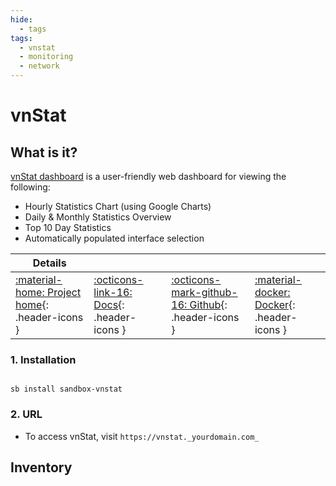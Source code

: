 ```yaml
---
hide:
  - tags
tags:
  - vnstat
  - monitoring
  - network
---
```


# vnStat

## What is it?

[vnStat dashboard](https://github.com/alexandermarston/vnstat-dashboard) is a user-friendly web dashboard for viewing the following:

- Hourly Statistics Chart (using Google Charts)
- Daily & Monthly Statistics Overview
- Top 10 Day Statistics
- Automatically populated interface selection

| Details     |             |             |             |
|-------------|-------------|-------------|-------------|
| [:material-home: Project home](https://github.com/alexandermarston/vnstat-dashboard){: .header-icons } | [:octicons-link-16: Docs](https://github.com/alexandermarston/vnstat-dashboard){: .header-icons } | [:octicons-mark-github-16: Github](https://github.com/alexandermarston/vnstat-dashboard){: .header-icons } | [:material-docker: Docker](https://hub.docker.com/r/amarston/vnstat-dashboard){: .header-icons }|

### 1. Installation

``` shell

sb install sandbox-vnstat

```

### 2. URL

- To access vnStat, visit `https://vnstat._yourdomain.com_`

## Inventory
<!-- BEGIN SALTBOX MANAGED VARIABLES SECTION -->
<!-- END SALTBOX MANAGED VARIABLES SECTION -->
